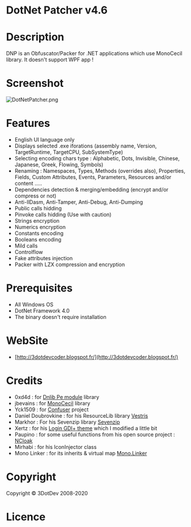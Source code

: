 # **DotNet Patcher v4.6** #

# Description

DNP is an Obfuscator/Packer for .NET applications which use MonoCecil library.
It doesn't support WPF app !

# Screenshot

![DotNetPatcher.png](http://i.imgur.com/NtlPr31.gif)


# Features

* English UI language only
* Displays selected .exe iforations (assembly name, Version, TargetRuntime, TargetCPU, SubSystemType)
* Selecting encoding chars type : Alphabetic, Dots, Invisible, Chinese, Japanese, Greek, Flowing, Symbols) 
* Renaming : Namespaces, Types, Methods (overrides also), Properties, Fields, Custom Attributes, Events, Parameters, Resources and/or content ..... 
* Dependencies detection & merging/embedding (encrypt and/or compress or not)
* Anti-IlDasm, Anti-Tamper, Anti-Debug, Anti-Dumping
* Public calls hidding
* Pinvoke calls hidding (Use with caution)
* Strings encryption
* Numerics encryption
* Constants encoding
* Booleans encoding
* Mild calls
* Controlflow
* Fake attributes injection
* Packer with LZX compression and encryption


# Prerequisites

* All Windows OS
* DotNet Framework 4.0
* The binary doesn't require installation


# WebSite

* [http://3dotdevcoder.blogspot.fr/](http://3dotdevcoder.blogspot.fr/)


# Credits

* 0xd4d : for [Dnlib Pe module](https://github.com/0xd4d/dnlib) library
* jbevains : for [MonoCecil](https://github.com/jbevain/cecil) library
* Yck1509 : for [Confuser](https://confuser.codeplex.com/) project 
* Daniel Doubrovkine : for his ResourceLib library [Vestris](https://github.com/dblock/resourcelib)
* Markhor : For his Sevenzip library [Sevenzip](https://sevenzipsharp.codeplex.com/)
* Xertz : for his [Login GDI+ theme](http://xertzproductions.weebly.com/login-gdi-theme.html) which I modified a little bit
* Paupino : for some useful functions from his open source project : [NCloak](https://github.com/paupino/ncloak/)
* Mirhabi : for his IconInjector class
* Mono Linker : for its inherits & virtual map [Mono.Linker](https://github.com/mono/linker)


# Copyright

Copyright © 3DotDev 2008-2020


# Licence
